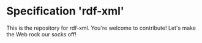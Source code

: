 
# Specification 'rdf-xml'

This is the repository for rdf-xml. You're welcome to contribute! Let's make the Web rock our socks
off!
